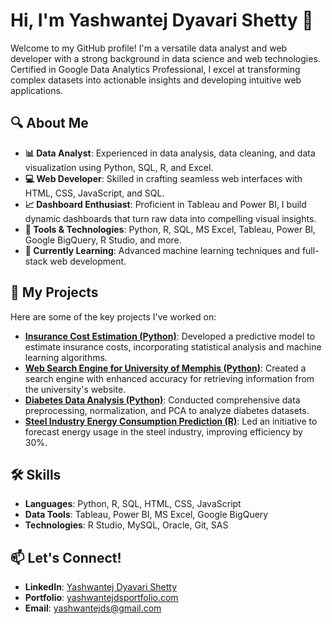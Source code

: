 # Hi, I'm Yashwantej Dyavari Shetty 👋

Welcome to my GitHub profile! I'm a versatile data analyst and web developer with a strong background in data science and web technologies. Certified in Google Data Analytics Professional, I excel at transforming complex datasets into actionable insights and developing intuitive web applications.

## 🔍 About Me
- **📊 Data Analyst**: Experienced in data analysis, data cleaning, and data visualization using Python, SQL, R, and Excel.
- **💻 Web Developer**: Skilled in crafting seamless web interfaces with HTML, CSS, JavaScript, and SQL.
- **📈 Dashboard Enthusiast**: Proficient in Tableau and Power BI, I build dynamic dashboards that turn raw data into compelling visual insights.
- **🔧 Tools & Technologies**: Python, R, SQL, MS Excel, Tableau, Power BI, Google BigQuery, R Studio, and more.
- **🌱 Currently Learning**: Advanced machine learning techniques and full-stack web development.

## 🚀 My Projects
Here are some of the key projects I've worked on:

- **[Insurance Cost Estimation (Python)](https://github.com/your-repo-link)**: Developed a predictive model to estimate insurance costs, incorporating statistical analysis and machine learning algorithms.
- **[Web Search Engine for University of Memphis (Python)](https://github.com/your-repo-link)**: Created a search engine with enhanced accuracy for retrieving information from the university's website.
- **[Diabetes Data Analysis (Python)](https://github.com/your-repo-link)**: Conducted comprehensive data preprocessing, normalization, and PCA to analyze diabetes datasets.
- **[Steel Industry Energy Consumption Prediction (R)](https://github.com/your-repo-link)**: Led an initiative to forecast energy usage in the steel industry, improving efficiency by 30%.

## 🛠️ Skills
- **Languages**: Python, R, SQL, HTML, CSS, JavaScript
- **Data Tools**: Tableau, Power BI, MS Excel, Google BigQuery
- **Technologies**: R Studio, MySQL, Oracle, Git, SAS

## 📫 Let's Connect!
- **LinkedIn**: [Yashwantej Dyavari Shetty](https://www.linkedin.com/in/your-linkedin-profile)
- **Portfolio**: [yashwantejdsportfolio.com](https://yashwantejdsportfolio.com/)
- **Email**: yashwantejds@gmail.com

